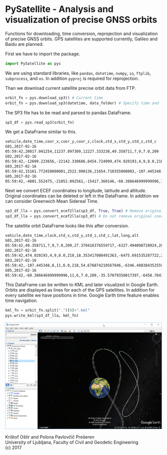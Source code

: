 # PySatellite - Analysis and visualization of precise GNSS orbits

Functions for downloading, time conversion, reprojection and visualization of precise GNSS orbits. GPS satellites are supported currently, Galileo and Baidu are planned.

First we have to import the package.
```python
import PySatellite as pys
```

We are using standard libraries, like `pandas`, `datetime`, `numpy`, `io`, `ftplib`, `subprocess`, and `os`. In addition `pyproj` is required for reprojection.

Than we download current satellite precise orbit data from FTP.
```python
orbit_fn = pys.download_sp3() # Current time
orbit_fn = pys.download_sp3(datetime, data_folder) # Specify time and location
```

The SP3 file has to be read and parsed to pandas DataFrame.
```python
sp3_df = pys.read_sp3(orbit_fn)
```

We get a DataFrame similar to this.
```
vehicle,date_time,coor_x,coor_y,coor_z,clock,std_x,std_y,std_z,std_c
G01,2017-02-16 05:59:42,20817.041254,11237.897309,12227.333238,49.358711,7,9,7.0,209
G02,2017-02-16 05:59:42,-12699.223656,-22142.330686,8454.724099,474.920193,4,9,8.0,218
G03,2017-02-16 05:59:42,15161.772458000001,2522.990136,21654.710355000003,-107.445348,8,11,6.0,218
G05,2017-02-16 05:59:42,-4801.552475,-21052.092561,-15417.360146,-60.386646999999996,11,6,7.0,209
```

Next we convert ECEF coordinates to longitude, latitude and altitude. Original coordinates can be deleted or left in the DataFrame. In addition we can consider Greenwich Mean Sidereal Time.
```python
sp3_df_lla = pys.convert_ecef2lla(sp3_df, True, True) # Remove original coordinates, consider GMST
sp3_df_lla = pys.convert_ecef2lla(sp3_df) # Do not remove original coordinates, do not consider GMST, default
```

The satellite orbit DataFrame looks like this after conversion.
```
vehicle,date_time,clock,std_x,std_y,std_z,std_c,lat,long,alt
G01,2017-02-16 05:59:42,49.358711,7,9,7.0,209,27.370416376559717,-6327.494098728924,20256.18947880152
G02,2017-02-16 05:59:42,474.920193,4,9,8.0,218,18.353417008491363,-6475.691535287722,20513.295509668373
G03,2017-02-16 05:59:42,-107.445348,8,11,6.0,218,54.676874210567846,-6346.408384352559,20191.144848877248
G05,2017-02-16 05:59:42,-60.386646999999996,11,6,7.0,209,-35.57079350017397,-6458.704318969671,20160.960582937056
```

This DataFrame can be written to KML and later visualized in Google Earth. Orbits are displayed as lines for each of the GPS satellites. In addition for every satellite we have positions in time. Google Earth time feature enables time navigation.
```python
kml_fn = orbit_fn.split(".")[0]+".kml"
pys.write_kml(sp3_df_lla, kml_fn)
```

![Google Earth Orbits](Docs/ge_orbits.png)

Krištof Oštir and Polona Pavlovčič Prešeren  
University of Ljubljana, Faculty of Civil and Geodetic Engineering  
(c) 2017

